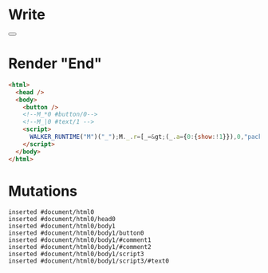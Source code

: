 # Write
  <button></button><!--M_*0 #button/0--><!--M_|0 #text/1 --><script>WALKER_RUNTIME("M")("_");M._.r=[_=>(_.a={0:{show:!1}}),0,"packages/translator-tags/src/__tests__/fixtures/if-default-false/template.marko_0_show",0];M._.w()</script>


# Render "End"
```html
<html>
  <head />
  <body>
    <button />
    <!--M_*0 #button/0-->
    <!--M_|0 #text/1 -->
    <script>
      WALKER_RUNTIME("M")("_");M._.r=[_=&gt;(_.a={0:{show:!1}}),0,"packages/translator-tags/src/__tests__/fixtures/if-default-false/template.marko_0_show",0];M._.w()
    </script>
  </body>
</html>
```

# Mutations
```
inserted #document/html0
inserted #document/html0/head0
inserted #document/html0/body1
inserted #document/html0/body1/button0
inserted #document/html0/body1/#comment1
inserted #document/html0/body1/#comment2
inserted #document/html0/body1/script3
inserted #document/html0/body1/script3/#text0
```